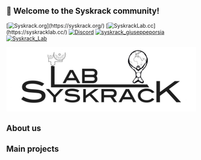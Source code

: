 ## 🤗 Welcome to the **Syskrack** community!

[![Syskrack.org](https://img.shields.io/badge/Syskrack.org-0A66C2?)](https://syskrack.org/)
[![SyskrackLab.cc](https://img.shields.io/badge/SyskrackLab.cc-FF3E00?)](https://syskracklab.cc/)
[![Discord](https://img.shields.io/discord/688093835674255375)](https://discord.gg/8aXV295wW6)
[![syskrack_giuseppeporsia](https://img.shields.io/badge/Follow:-syskrack__giuseppeporsia-E4405F?style=social&logo=instagram)](https://www.instagram.com/syskrack_giuseppeporsia/) 
[![Syskrack_Lab](https://img.shields.io/badge/Syskrack_Lab-0A66C2?style=social&logo=linkedin)](https://www.linkedin.com/company/syskrack-lab/)

![SyskrackLab logo](./profile/assets/LogoSyskrackLab.png)

## About us

## Main projects
